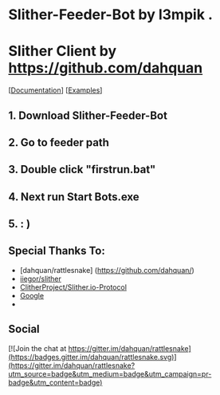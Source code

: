 # Slither-Feeder-Bot by l3mpik .
# Slither Client by https://github.com/dahquan
[[Documentation](http://dahquan.github.io/rattlesnake/)]
[[Examples](http://dahquan.github.io/rattlesnake/examples.html)]

## 1. Download Slither-Feeder-Bot
## 2. Go to feeder path
## 3. Double click "firstrun.bat" 
## 4. Next run Start Bots.exe
## 5. : )

## Special Thanks To:
- [dahquan/rattlesnake] (https://github.com/dahquan/)
- [iiegor/slither](https://github.com/iiegor/slither)
- [ClitherProject/Slither.io-Protocol](https://github.com/ClitherProject/Slither.io-Protocol)
- [Google](http://www.google.com)
- 
## Social
[![Join the chat at https://gitter.im/dahquan/rattlesnake](https://badges.gitter.im/dahquan/rattlesnake.svg)](https://gitter.im/dahquan/rattlesnake?utm_source=badge&utm_medium=badge&utm_campaign=pr-badge&utm_content=badge)
